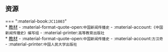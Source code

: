 ## 资源  
=== ":material-book:`JC11003`"  
    * [教材](http://api.cqu-openlib.cn/file?key=iUY5W294q02j) - :material-format-quote-open:`中国新闻传播史` - :material-account:`《中国新闻传播史》编写组` - :material-printer:`高等教育出版社`  
    * [教材](http://api.cqu-openlib.cn/file?key=iRGT6294qcrg) - :material-format-quote-open:`中国新闻传播史` - :material-account:`方汉奇` - :material-printer:`中国人民大学出版社`  